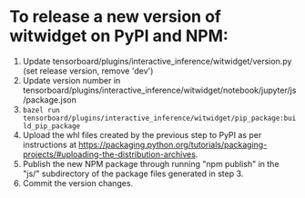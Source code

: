 # To release a new version of witwidget on PyPI and NPM:
 
1. Update tensorboard/plugins/interactive_inference/witwidget/version.py (set release version, remove 'dev')
2. Update version number in tensorboard/plugins/interactive_inference/witwidget/notebook/jupyter/js/package.json
3. `bazel run tensorboard/plugins/interactive_inference/witwidget/pip_package:build_pip_package`
4. Upload the whl files created by the previous step to PyPI as per instructions
at https://packaging.python.org/tutorials/packaging-projects/#uploading-the-distribution-archives.
5. Publish the new NPM package through running "npm publish" in the "js/" subdirectory of the package files generated in step 3.
6. Commit the version changes.

